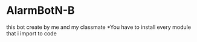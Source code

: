 # AlarmBotN-B
this bot create by me and my classmate
*You have to install every module that i import to code
